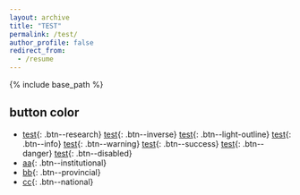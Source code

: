 ```yaml
---
layout: archive
title: "TEST"
permalink: /test/
author_profile: false
redirect_from:
  - /resume
---
```


{% include base_path %}



## button color

* [test](){: .btn--research} [test](){: .btn--inverse} [test](){: .btn--light-outline} [test](){: .btn--info} [test](){: .btn--warning} [test](){: .btn--success} [test](){: .btn--danger} [test](){: .btn--disabled} 
* [aa](){: .btn--institutional}
* [bb](){: .btn--provincial}
* [cc](https://guohaodai.github.io/files/awd_star_learn_22.pdf){: .btn--national}

